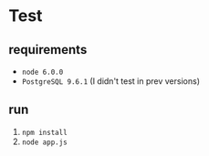 # Test
## requirements
+ `node 6.0.0`
+ `PostgreSQL 9.6.1` (I didn't test in prev versions)

## run
1. `npm install`
2. `node app.js`



